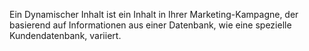 Ein Dynamischer Inhalt ist ein Inhalt in Ihrer Marketing-Kampagne, der
basierend auf Informationen aus einer Datenbank, wie eine spezielle
Kundendatenbank, variiert.
